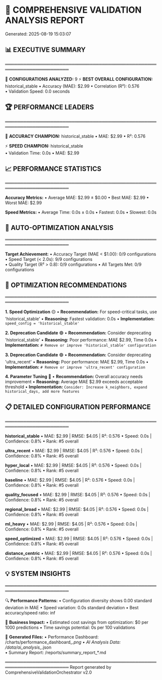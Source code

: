 
# 🚀 COMPREHENSIVE VALIDATION ANALYSIS REPORT
Generated: 2025-08-19 15:03:07

## 📊 EXECUTIVE SUMMARY
═══════════════════════════════════════════════════════════════════════

🎯 **CONFIGURATIONS ANALYZED:** 9
⚡ **BEST OVERALL CONFIGURATION:** historical_stable
   • Accuracy (MAE): $2.99
   • Correlation (R²): 0.576  
   • Validation Speed: 0.0 seconds

## 🏆 PERFORMANCE LEADERS
═══════════════════════════════════════════════════════════════════════

🎯 **ACCURACY CHAMPION:** historical_stable
   • MAE: $2.99
   • R²: 0.576

⚡ **SPEED CHAMPION:** historical_stable  
   • Validation Time: 0.0s
   • MAE: $2.99

## 📈 PERFORMANCE STATISTICS
═══════════════════════════════════════════════════════════════════════

**Accuracy Metrics:**
   • Average MAE: $2.99 ± $0.00
   • Best MAE: $2.99
   • Worst MAE: $2.99

**Speed Metrics:**
   • Average Time: 0.0s ± 0.0s
   • Fastest: 0.0s
   • Slowest: 0.0s

## 🔧 AUTO-OPTIMIZATION ANALYSIS
═══════════════════════════════════════════════════════════════════════

**Target Achievement:**
   • Accuracy Target (MAE < $1.00): 0/9 configurations
   • Speed Target (< 2.0s): 9/9 configurations  
   • Quality Target (R² > 0.8): 0/9 configurations
   • All Targets Met: 0/9 configurations

## 🚀 OPTIMIZATION RECOMMENDATIONS
═══════════════════════════════════════════════════════════════════════

**1. Speed Optimization** 🟡
   • **Recommendation:** For speed-critical tasks, use 'historical_stable'
   • **Reasoning:** Fastest validation: 0.0s
   • **Implementation:** `speed_config = 'historical_stable'`

**2. Deprecation Candidate** 🟢
   • **Recommendation:** Consider deprecating 'historical_stable'
   • **Reasoning:** Poor performance: MAE $2.99, Time 0.0s
   • **Implementation:** `# Remove or improve 'historical_stable' configuration`

**3. Deprecation Candidate** 🟢
   • **Recommendation:** Consider deprecating 'ultra_recent'
   • **Reasoning:** Poor performance: MAE $2.99, Time 0.0s
   • **Implementation:** `# Remove or improve 'ultra_recent' configuration`

**4. Parameter Tuning** 🔴
   • **Recommendation:** Overall accuracy needs improvement
   • **Reasoning:** Average MAE $2.99 exceeds acceptable threshold
   • **Implementation:** `Consider: Increase k_neighbors, expand historical_days, add more features`


## 📋 DETAILED CONFIGURATION PERFORMANCE
═══════════════════════════════════════════════════════════════════════


**historical_stable**
   • MAE: $2.99 | RMSE: $4.05 | R²: 0.576
   • Speed: 0.0s | Confidence: 0.8%
   • Rank: #5 overall

**ultra_recent**
   • MAE: $2.99 | RMSE: $4.05 | R²: 0.576
   • Speed: 0.0s | Confidence: 0.8%
   • Rank: #5 overall

**hyper_local**
   • MAE: $2.99 | RMSE: $4.05 | R²: 0.576
   • Speed: 0.0s | Confidence: 0.8%
   • Rank: #5 overall

**baseline**
   • MAE: $2.99 | RMSE: $4.05 | R²: 0.576
   • Speed: 0.0s | Confidence: 0.8%
   • Rank: #5 overall

**quality_focused**
   • MAE: $2.99 | RMSE: $4.05 | R²: 0.576
   • Speed: 0.0s | Confidence: 0.8%
   • Rank: #5 overall

**regional_broad**
   • MAE: $2.99 | RMSE: $4.05 | R²: 0.576
   • Speed: 0.0s | Confidence: 0.8%
   • Rank: #5 overall

**ml_heavy**
   • MAE: $2.99 | RMSE: $4.05 | R²: 0.576
   • Speed: 0.0s | Confidence: 0.8%
   • Rank: #5 overall

**speed_optimized**
   • MAE: $2.99 | RMSE: $4.05 | R²: 0.576
   • Speed: 0.0s | Confidence: 0.8%
   • Rank: #5 overall

**distance_centric**
   • MAE: $2.99 | RMSE: $4.05 | R²: 0.576
   • Speed: 0.0s | Confidence: 0.8%
   • Rank: #5 overall


## 💡 SYSTEM INSIGHTS
═══════════════════════════════════════════════════════════════════════

🔍 **Performance Patterns:**
   • Configuration diversity shows 0.00 standard deviation in MAE
   • Speed variation: 0.0s standard deviation
   • Best accuracy/speed ratio: inf

🎯 **Business Impact:**
   • Estimated cost savings from optimization: $0 per 1000 predictions
   • Time savings potential: 0s per 100 validations

📁 **Generated Files:**
   • Performance Dashboard: /charts/performance_dashboard_*.png
   • AI Analysis Data: /data/ai_analysis_*.json  
   • Summary Report: /reports/summary_report_*.md

═══════════════════════════════════════════════════════════════════════
Report generated by ComprehensiveValidationOrchestrator v2.0
